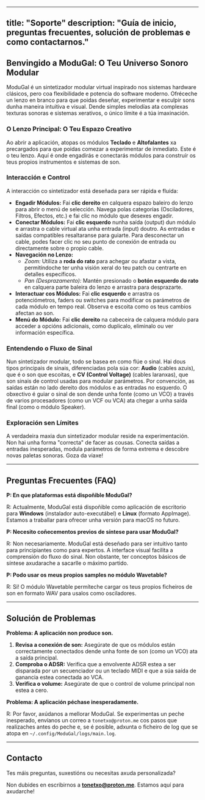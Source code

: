 
---
title: "Soporte"
description: "Guía de inicio, preguntas frecuentes, solución de problemas e como contactarnos."
---

## Benvingido a ModuGal: O Teu Universo Sonoro Modular

ModuGal é un sintetizador modular virtual inspirado nos sistemas hardware clásicos, pero coa flexibilidade e potencia do software moderno. Ofréceche un lenzo en branco para que poidas deseñar, experimentar e esculpir sons dunha maneira intuitiva e visual. Dende simples melodías ata complexas texturas sonoras e sistemas xerativos, o único límite é a túa imaxinación.

### O Lenzo Principal: O Teu Espazo Creativo

Ao abrir a aplicación, atopas os módulos **Teclado** e **Altofalantes** xa precargados para que poidas comezar a experimentar de inmediato. Este é o teu lenzo. Aquí é onde engadirás e conectarás módulos para construír os teus propios instrumentos e sistemas de son.

### Interacción e Control

A interacción co sintetizador está deseñada para ser rápida e fluída:

*   **Engadir Módulos:** Fai **clic dereito** en calquera espazo baleiro do lenzo para abrir o menú de selección. Navega polas categorías (Osciladores, Filtros, Efectos, etc.) e fai clic no módulo que desexes engadir.
*   **Conectar Módulos:** Fai **clic esquerdo** nunha saída (output) dun módulo e arrastra o cable virtual ata unha entrada (input) doutro. As entradas e saídas compatibles resaltaranse para guiarte. Para desconectar un cable, podes facer clic no seu punto de conexión de entrada ou directamente sobre o propio cable.
*   **Navegación no Lenzo:**
    *   *Zoom:* Utiliza a **roda do rato** para achegar ou afastar a vista, permitíndoche ter unha visión xeral do teu patch ou centrarte en detalles específicos.
    *   *Pan (Desprazamento):* Mantén presionado o **botón esquerdo do rato** en calquera parte baleira do lenzo e arrastra para desprazarte.
*   **Interactuar cos Módulos:** Fai **clic esquerdo** e arrastra os potenciómetros, faders ou switches para modificar os parámetros de cada módulo en tempo real. Observa e escoita como os teus cambios afectan ao son.
*   **Menú do Módulo:** Fai **clic dereito** na cabeceira de calquera módulo para acceder a opcións adicionais, como duplicalo, eliminalo ou ver información específica.

### Entendendo o Fluxo de Sinal

Nun sintetizador modular, todo se basea en como flúe o sinal. Hai dous tipos principais de sinais, diferenciadas pola súa cor: **Audio** (cables azuis), que é o son que escoitas, e **CV (Control Voltage)** (cables laranxas), que son sinais de control usadas para modular parámetros. Por convención, as saídas están no lado dereito dos módulos e as entradas no esquerdo. O obxectivo é guiar o sinal de son dende unha fonte (como un VCO) a través de varios procesadores (como un VCF ou VCA) ata chegar a unha saída final (como o módulo Speaker).

### Exploración sen Límites

A verdadeira maxia dun sintetizador modular reside na experimentación. Non hai unha forma "correcta" de facer as cousas. Conecta saídas a entradas inesperadas, modula parámetros de forma extrema e descobre novas paletas sonoras. Goza da viaxe!

---

## Preguntas Frecuentes (FAQ)

**P: En que plataformas está dispoñible ModuGal?**

R: Actualmente, ModuGal está dispoñible como aplicación de escritorio para **Windows** (instalador auto-executábel) e **Linux** (formato AppImage). Estamos a traballar para ofrecer unha versión para macOS no futuro.

**P: Necesito coñecementos previos de síntese para usar ModuGal?**

R: Non necesariamente. ModuGal está deseñado para ser intuitivo tanto para principiantes como para expertos. A interface visual facilita a comprensión do fluxo do sinal. Non obstante, ter conceptos básicos de síntese axudarache a sacarlle o máximo partido.

**P: Podo usar os meus propios samples no módulo Wavetable?**

R: Si! O módulo Wavetable permíteche cargar os teus propios ficheiros de son en formato WAV para usalos como osciladores.

---

## Solución de Problemas

**Problema: A aplicación non produce son.**

1.  **Revisa a conexión de son:** Asegúrate de que os módulos están correctamente conectados dende unha fonte de son (como un VCO) ata a saída principal.
2.  **Comproba o ADSR:** Verifica que a envolvente ADSR estea a ser disparada por un secuenciador ou un teclado MIDI e que a súa saída de ganancia estea conectada ao VCA.
3.  **Verifica o volume:** Asegúrate de que o control de volume principal non estea a cero.

**Problema: A aplicación péchase inesperadamente.**

R: Por favor, axúdanos a mellorar ModuGal. Se experimentas un peche inesperado, envíanos un correo a `tonetxo@proton.me` cos pasos que realizaches antes do peche e, se é posible, adxunta o ficheiro de log que se atopa en `~/.config/ModuGal/logs/main.log`.

---

## Contacto

Tes máis preguntas, suxestións ou necesitas axuda personalizada?

Non dubides en escribirnos a [**tonetxo@proton.me**](mailto:tonetxo@proton.me). Estamos aquí para axudarche!
